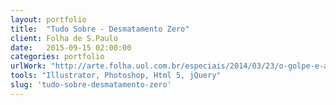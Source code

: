```yaml
---
layout: portfolio
title:  "Tudo Sobre - Desmatamento Zero"
client: Folha de S.Paulo
date:   2015-09-15 02:00:00
categories: portfolio
urlWork: "http://arte.folha.uol.com.br/especiais/2014/03/23/o-golpe-e-a-ditadura-militar/"
tools: "Illustrator, Photoshop, Html 5, jQuery"
slug: 'tudo-sobre-desmatamento-zero'
---
```

